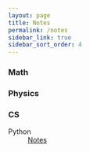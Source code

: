 ```yaml
---
layout: page
title: Notes
permalink: /notes
sidebar_link: true
sidebar_sort_order: 4
---
```


<h3>Math</h3>

<h3>Physics</h3>

<h3>CS</h3>
<dl>
  <dt>Python</dt>
  <dd><a href="{{ "notes/python" | relative_url }}">Notes</a></dd>
</dl>
